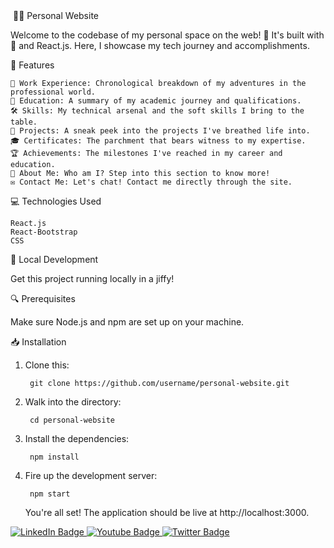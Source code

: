 <img src="https://komarev.com/ghpvc/?username=your-github-username&style=flat-square&color=blue" alt=""/>
👨‍💻 Personal Website

Welcome to the codebase of my personal space on the web! 🚀 It's built with 💖 and React.js. Here, I showcase my tech journey and accomplishments.

🚀 Features

    👔 Work Experience: Chronological breakdown of my adventures in the professional world.
    🎒 Education: A summary of my academic journey and qualifications.
    🛠 Skills: My technical arsenal and the soft skills I bring to the table.
    🎯 Projects: A sneak peek into the projects I've breathed life into.
    🎓 Certificates: The parchment that bears witness to my expertise.
    🏆 Achievements: The milestones I've reached in my career and education.
    🤠 About Me: Who am I? Step into this section to know more!
    ✉️ Contact Me: Let's chat! Contact me directly through the site.
    
💻 Technologies Used

    React.js
    React-Bootstrap
    CSS

🔨 Local Development

Get this project running locally in a jiffy!

🔍 Prerequisites

Make sure Node.js and npm are set up on your machine.

📥 Installation

1. Clone this:
    
        git clone https://github.com/username/personal-website.git       
	
2. Walk into the directory:
    
        cd personal-website 
	
3. Install the dependencies:
    
        npm install 
	
4. Fire up the development server:
    
        npm start
        
   You're all set! The application should be live at http://localhost:3000.

<div id="badges">
  <a href="your-linkedin-URL">
    <img src="https://img.shields.io/badge/LinkedIn-blue?style=for-the-badge&logo=linkedin&logoColor=white" alt="LinkedIn Badge"/>
  </a>
  <a href="your-youtube-URL">
    <img src="https://img.shields.io/badge/YouTube-red?style=for-the-badge&logo=youtube&logoColor=white" alt="Youtube Badge"/>
  </a>
  <a href="your-twitter-URL">
    <img src="https://img.shields.io/badge/Twitter-blue?style=for-the-badge&logo=twitter&logoColor=white" alt="Twitter Badge"/>
  </a>
</div>




